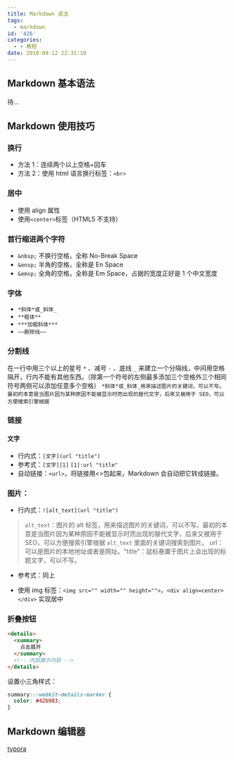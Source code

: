 ```yaml
---
title: Markdown 语法
tags:
  - markdown
id: '426'
categories:
  - - 教程
date: 2018-09-12 22:31:19
---
```


## Markdown 基本语法

待...

## Markdown 使用技巧

### 换行

- 方法 1：连续两个以上空格+回车
- 方法 2：使用 html 语言换行标签：`<br>`

### 居中

- 使用 align 属性
- 使用`<center>`标签（HTML5 不支持）

### 首行缩进两个字符

- `&nbsp;` 不换行空格，全称 No-Break Space
- `&ensp;` 半角的空格，全称是 En Space
- `&emsp;` 全角的空格，全称是 Em Space，占据的宽度正好是 1 个中文宽度

### 字体

- `*斜体*或_斜体_`
- `**粗体**`
- `***加粗斜体***`
- `~~删除线~~`

### 分割线

在一行中用三个以上的星号 `*` 、减号 `-` 、底线 `_` 来建立一个分隔线，中间用空格隔开，行内不能有其他东西。（除第一个符号的左侧最多添加三个空格外三个相同符号两侧可以添加任意多个空格）
`*斜体*或_斜体_用来描述图片的关键词，可以不写。最初的本意是当图片因为某种原因不能被显示时而出现的替代文字，后来又被用于 SEO，可以方便搜索引擎根据`
### 链接

#### 文字

- 行内式：`[文字](url "title")`
- 参考式：`[文字][1]` `[1]:url "title"`
- 自动链接：`<url>`，将链接用<>包起来，Markdown 会自动把它转成链接。

### 图片：

- 行内式：`![alt_text](url "title")`

> `alt_text`：图片的 alt 标签，用来描述图片的关键词，可以不写。最初的本意是当图片因为某种原因不能被显示时而出现的替代文字，后来又被用于 SEO，可以方便搜索引擎根据 `alt_text` 里面的关键词搜索到图片。 url：可以是图片的本地地址或者是网址。"title"：鼠标悬置于图片上会出现的标题文字，可以不写。

- 参考式：同上

- 使用 img 标签：`<img src="" width="" height="">`，`<div align=center></div>` 实现居中

### 折叠按钮

```html
<details>
  <summary>
    点击展开
  </summary>
  <!-- 内部展示内容 -->
</details>
```


设置小三角样式：

```css
summary::-webkit-details-marker {
  color: #42b983;
}
```

## Markdown 编辑器

[typora](https://www.typora.io/)
